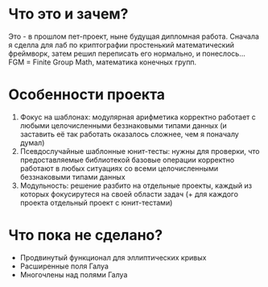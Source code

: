 # Что это и зачем?
Это - в прошлом пет-проект, ныне будущая дипломная работа. Сначала я сделла для лаб по криптографии простенький математический фреймворк, затем решил переписать его нормально, и понеслось... 
FGM = Finite Group Math, математика конечных групп. 
# Особенности проекта
1. Фокус на шаблонах: модулярная арифметика корректно работает с любыми целочисленными беззнаковыми типами данных (и заставить её так работать оказалось сложнее, чем я поначалу думал)
2. Псевдослучайные шаблонные юнит-тесты: нужны для проверки, что предоставляемые библиотекой базовые операции корректно работают в любых ситуациях со всеми целочисленными беззнаковыми типами данных
3. Модульность: решение разбито на отдельные проекты, каждый из которых фокусирутеся на своей области задач (+ для каждого проекта отдельный проект с юнит-тестами)
# Что пока не сделано?
- Продвинутый функционал для эллиптических кривых
- Расширенные поля Галуа
- Многочлены над полями Галуа
